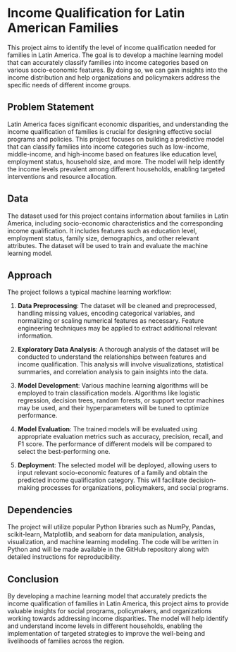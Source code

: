 # Income Qualification for Latin American Families

This project aims to identify the level of income qualification needed for families in Latin America. The goal is to develop a machine learning model that can accurately classify families into income categories based on various socio-economic features. By doing so, we can gain insights into the income distribution and help organizations and policymakers address the specific needs of different income groups.

## Problem Statement

Latin America faces significant economic disparities, and understanding the income qualification of families is crucial for designing effective social programs and policies. This project focuses on building a predictive model that can classify families into income categories such as low-income, middle-income, and high-income based on features like education level, employment status, household size, and more. The model will help identify the income levels prevalent among different households, enabling targeted interventions and resource allocation.

## Data

The dataset used for this project contains information about families in Latin America, including socio-economic characteristics and the corresponding income qualification. It includes features such as education level, employment status, family size, demographics, and other relevant attributes. The dataset will be used to train and evaluate the machine learning model.

## Approach

The project follows a typical machine learning workflow:

1. **Data Preprocessing**: The dataset will be cleaned and preprocessed, handling missing values, encoding categorical variables, and normalizing or scaling numerical features as necessary. Feature engineering techniques may be applied to extract additional relevant information.

2. **Exploratory Data Analysis**: A thorough analysis of the dataset will be conducted to understand the relationships between features and income qualification. This analysis will involve visualizations, statistical summaries, and correlation analysis to gain insights into the data.

3. **Model Development**: Various machine learning algorithms will be employed to train classification models. Algorithms like logistic regression, decision trees, random forests, or support vector machines may be used, and their hyperparameters will be tuned to optimize performance.

4. **Model Evaluation**: The trained models will be evaluated using appropriate evaluation metrics such as accuracy, precision, recall, and F1 score. The performance of different models will be compared to select the best-performing one.

5. **Deployment**: The selected model will be deployed, allowing users to input relevant socio-economic features of a family and obtain the predicted income qualification category. This will facilitate decision-making processes for organizations, policymakers, and social programs.

## Dependencies

The project will utilize popular Python libraries such as NumPy, Pandas, scikit-learn, Matplotlib, and seaborn for data manipulation, analysis, visualization, and machine learning modeling. The code will be written in Python and will be made available in the GitHub repository along with detailed instructions for reproducibility.

## Conclusion

By developing a machine learning model that accurately predicts the income qualification of families in Latin America, this project aims to provide valuable insights for social programs, policymakers, and organizations working towards addressing income disparities. The model will help identify and understand income levels in different households, enabling the implementation of targeted strategies to improve the well-being and livelihoods of families across the region.
